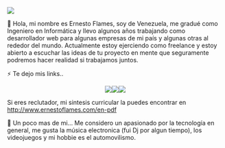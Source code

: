 <img src="https://i.postimg.cc/dVrmw23F/Dise-o-sin-t-tulo.gif">

👋 Hola, mi nombre es Ernesto Flames, soy de Venezuela, me gradué como Ingeniero en Informática y llevo algunos años trabajando como desarrollador web para algunas empresas de mi país y algunas otras al rededor del mundo. Actualmente estoy ejerciendo como freelance y estoy abierto a escuchar las ideas de tu proyecto en mente que seguramente podremos hacer realidad si trabajamos juntos.

⚡ Te dejo mis links..
<p align="center">
<a href="https://www.instagram.com/ernestoflames"><img src="https://i.postimg.cc/tghj3Mgc/Instagram.png"></a><a href="https://www.ernestoflames.com/"><img src="https://i.postimg.cc/L5y6ckcP/web.png"></a><a href="https://www.twitter.com/ernestoflames"><img src="https://i.postimg.cc/SQt4pKXc/Twitter-2.png"></a></p>

Si eres reclutador, mi sintesis curricular la puedes encontrar en http://www.ernestoflames.com/en-pdf

📄 Un poco mas de mi...
Me considero un apasionado por la tecnología en general, me gusta la música electronica (fui Dj por algun tiempo), los videojuegos y mi hobbie es el automovilismo.
